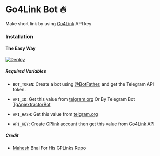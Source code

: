 # Go4Link Bot 🔥
Make short link by using [Go4Link](https://go4link.in/) API key

### Installation

#### The Easy Way

[![Deploy](https://www.herokucdn.com/deploy/button.svg)](https://www.heroku.com/deploy?template=https://github.com/CyberBoyAyush/Go4LinkBot)

##### Required Variables

* `BOT_TOKEN`: Create a bot using [@BotFather](https://telegram.dog/BotFather), and get the Telegram API token.

* `API_ID`: Get this value from [telgram.org](https://my.telegram.org/apps) Or By Telegram Bot [TgApiextractorBot](https://telegram.dog/TgApiextractorBot)
* `API_HASH`: Get this value from [telgram.org](https://my.telegram.org/apps)
* `API_KEY`: Create [GPlink](https://gplinks.in/) account then get this value from [Go4Link API](https://go4link.in/member/tools/api)

##### Credit
- [Mahesh](https://github.com/Mahesh0253) Bhai For His GPLinks Repo